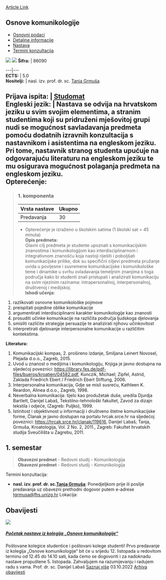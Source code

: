 [Article Link](https://www.fhs.hr/predmet/osnkom)

## Osnove komunikologije
  * [Osnovni podaci](https://www.fhs.hr/predmet/osnkom#v1id-523793_157775_1_0 "Osnovni podaci")
  * [Detaljne informacije](https://www.fhs.hr/predmet/osnkom#v1id-523793_157775_1_1 "Detaljne informacije")
  * [Nastava](https://www.fhs.hr/predmet/osnkom#v1id-523793_157775_1_2 "Nastava")
  * [Termini konzultacija](https://www.fhs.hr/predmet/osnkom#v1id-523793_157775_1_3 "Termini konzultacija")


[![](https://www.fhs.hr/img/flags/gif/hr.gif)](https://www.fhs.hr/predmet/osnkom) [![](https://www.fhs.hr/img/flags/gif/gb.gif)](https://www.fhs.hr/en/course/itcs)
**Šifra:** |  86090  
  
---|---  
**ECTS:** |  5.0   
**Nositelji:** |  nasl. izv. prof. dr. sc. [Tanja Grmuša](https://www.fhs.hr/djelatnik/tanja.grmusa)   
  
**Prijava ispita:** |  [Studomat](http://www.isvu.hr/studomat)  
**Engleski jezik:** |  Nastava se odvija na hrvatskom jeziku u svim svojim elementima, a stranim studentima koji su pridruženi mješovitoj grupi nudi se mogućnost savladavanja predmeta pomoću dodatnih izravnih konzultacija s nastavnikom i asistentima na engleskom jeziku. Pri tome, nastavnik stranog studenta upućuje na odgovarajuću literaturu na engleskom jeziku te mu osigurava mogućnost polaganja predmeta na engleskom jeziku.   
**Opterećenje:**  
---  
> ### 1. komponenta
> | Vrsta nastave | Ukupno  
> ---|---  
> Predavanja | 30  
> * Opterećenje je izraženo u školskim satima (1 školski sat = 45 minuta)   
**Opis predmeta:**  
> Glavni cilj predmeta je studente upoznati s komunikacijskim znanostima i komunikologijom kao interdisciplinarnom i integrativnom znanošću koja nastoji riješiti i poboljšati komunikacijske prilike, dok su specifični ciljevi predmeta pružanje uvida u povijesne i suvremene komunikacijske i komunikološke teme i dinamike u svrhu ovladavanja temeljnim znanjima s toga područja kako bi studenti znali pristupati i analizirati komunikaciju na svim njezinim razinama: intrapersonalnoj, interpersonalnoj, društvenoj i medijskoj.  
**Ishodi učenja:**  
  1. razlikovati osnovne komunikološke pojmove
  2. preispitati pojedine oblike komunikacije
  3. argumentirati interdisciplinarni karakter komunikologije kao znanosti
  4. prosuditi učinke komunikacije na različita područja ljudskoga djelovanja
  5. smisliti različite strategije persuazije te analizirati njihovu učinkovitost
  6. interpretirati djelovanje interpersonalne komunikacije u različitim kontekstima.

  
**Literatura:**  
  1. Komunikacijski kompas, 2. prošireno izdanje, Smiljana Leinert Novosel, Plejada d.o.o., Zagreb, 2015. 
  2. Uvod u znanost o medijima i komunikologiju, Knjiga je javno dostupna na sljedećoj poveznici: https://library.fes.de/pdf-files/bueros/kroatien/04582.pdf, Kunczik, Michael; Zipfel, Astrid, Zaklada Friedrich Ebert / Friedrich Ebert Stiftung, 2006. 
  3. Interpersonalna komunikacija, Gdje se misli susreću, Kathleen K. Reardon, Alinea d.o.o., Zagreb, 1998. 
  4. Neverbalna komunikacija: tijelo kao produžetak duše, uredila Djurdja Bartlett, Danijel Labaš, Tekstilno-tehnološki fakultet, Zavod za dizajn tekstila i odjeće, (Zagreb: Puljko), 1999. 
  5. Istinitost i objektivnost u informaciji i društveno štetne komunikacijske forme, Članak je javno dostupan na portalu hrcak.srce.hr na sljedećoj poveznici: https://hrcak.srce.hr/clanak/119616, Danijel Labaš; Tanja, Grmuša, Kroatologija, Vol. 2 No. 2, 2011., Zagreb: Fakultet hrvatskih studija Sveučilišta u Zagrebu, 2011. 

  
**1. semestar**  
---  
> **Obavezni predmet** - Redovni studij - Komunikologija  
>  **Obavezni predmet** - Redovni studij - Komunikologija  
>   
Termini konzultacija: 
  * **nasl. izv. prof. dr. sc.[Tanja Grmuša](https://www.fhs.hr/djelatnik/tanja.grmusa)**: 
Ponedjeljkom prije ili poslije predavanja uz obavezni prethodni dogovor putem e-adrese tgrmusa@fhs.unizg.hr 
Lokacija: 


## Obavijesti
[ ![](https://www.fhs.hr/_pub/themes_static/hrstud2024/default/img/default_news.jpg) ](https://www.fhs.hr/predmet/osnkom?@=21j40#news_79870)
#####  [Početak nastave iz kolegija „Osnove komunikologije“](https://www.fhs.hr/predmet/osnkom?@=21j40#news_79870)
Poštovane kolegice studentice i poštovani kolege studenti! Prvo predavanje iz kolegija „Osnove komunikologije“ bit će u srijedu 12. listopada u redovitom terminu od 12.45 do 14.10 sati, kada ćemo se dogovoriti i za nadoknadu nastave propuštene 5. listopada. Zahvaljujem na razumijevanju i radujem radu s vama. Prof. dr. sc. Danijel Labaš 
[Saznaj više](https://www.fhs.hr/predmet/osnkom?@=21j40#news_79870)
03.10.2022
[Arhiva obavijesti](https://www.fhs.hr/predmet/osnkom?@=20osj#news_79870 "Arhiva obavijesti")

